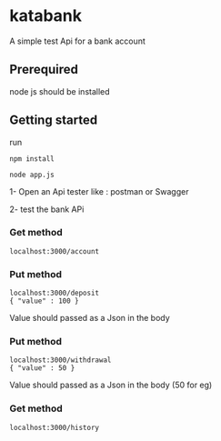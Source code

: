 # katabank
A simple test  Api for a bank account 

## Prerequired
node js should be installed 

## Getting started 

run 
```
npm install
````
````
node app.js
````

1- Open an Api tester like : postman or Swagger

2- test the bank APi 

### Get method
````
localhost:3000/account
````
### Put method

````
localhost:3000/deposit
{ "value" : 100 } 
````
Value should passed as a Json in the body

### Put method

````
localhost:3000/withdrawal
{ "value" : 50 } 
````
Value should passed as a Json in the body
 (50 for eg)


### Get method
````
localhost:3000/history
````






















